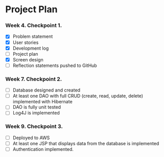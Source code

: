 # Project Plan
    
### Week 4. Checkpoint 1.
- [x] Problem statement
- [x] User stories
- [x] Development log
- [ ] Project plan
- [x] Screen design
- [ ] Reflection statements pushed to GitHub

### Week 7. Checkpoint 2.
 - [ ] Database designed and created
 - [ ] At least one DAO with full CRUD (create, read, update, delete) implemented with Hibernate
 - [ ] DAO is fully unit tested
 - [ ] Log4J is implemented
 
 ### Week 9. Checkpoint 3.
- [ ] Deployed to AWS
- [ ] At least one JSP that displays data from the database is implemented
- [ ] Authentication implemented.
